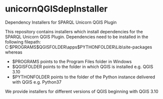 # unicornQGISdepInstaller
Dependency Installers for SPARQL Unicorn QGIS Plugin

This repository contains installers which install dependencies for the SPARQL Unicorn QGIS Plugin.
Dependencies need to be installed in the following filepath:
C:\$PROGRAMS\$QGISFOLDER\apps\$PYTHONFOLDER\Lib\site-packages\
whereas 
* $PROGRAMS points to the Program Files folder in Windows
* $QGISFOLDER points to the folder in which QGIS is installed e.g. QGIS 3.10
* $PYTHONFOLDER points to the folder of the Python instance delivered with QGIS e.g. Python37

We provide installers for different versions of QGIS beginning with QGIS 3.10
